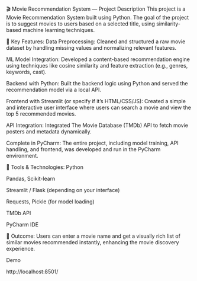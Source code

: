 
🎬 Movie Recommendation System — Project Description
This project is a Movie Recommendation System built using Python. The goal of the project is to suggest movies to users based on a selected title, using similarity-based machine learning techniques.

🔧 Key Features:
Data Preprocessing: Cleaned and structured a raw movie dataset by handling missing values and normalizing relevant features.

ML Model Integration: Developed a content-based recommendation engine using techniques like cosine similarity and feature extraction (e.g., genres, keywords, cast).

Backend with Python: Built the backend logic using Python and served the recommendation model via a local API.

Frontend with Streamlit (or specify if it’s HTML/CSS/JS): Created a simple and interactive user interface where users can search a movie and view the top 5 recommended movies.

API Integration: Integrated The Movie Database (TMDb) API to fetch movie posters and metadata dynamically.

Complete in PyCharm: The entire project, including model training, API handling, and frontend, was developed and run in the PyCharm environment.

📌 Tools & Technologies:
Python

Pandas, Scikit-learn

Streamlit / Flask (depending on your interface)

Requests, Pickle (for model loading)

TMDb API

PyCharm IDE

🚀 Outcome:
Users can enter a movie name and get a visually rich list of similar movies recommended instantly, enhancing the movie discovery experience.


Demo

http://localhost:8501/

